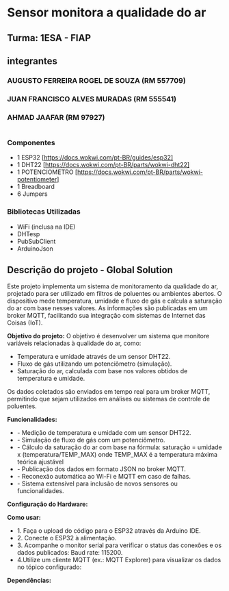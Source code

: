# Sensor monitora a qualidade do ar
## Turma: 1ESA - FIAP

## integrantes
### AUGUSTO FERREIRA ROGEL DE SOUZA (RM 557709)
### JUAN FRANCISCO ALVES MURADAS (RM 555541)
### AHMAD JAAFAR (RM 97927)
#
### Componentes 
- 1 ESP32 [https://docs.wokwi.com/pt-BR/guides/esp32]
- 1 DHT22 [https://docs.wokwi.com/pt-BR/parts/wokwi-dht22]
- 1 POTENCIOMETRO [https://docs.wokwi.com/pt-BR/parts/wokwi-potentiometer]
- 1 Breadboard
- 6 Jumpers
### Bibliotecas Utilizadas
- WiFi (inclusa na IDE)
- DHTesp
- PubSubClient
- ArduinoJson


## Descrição do projeto - Global Solution
<p>Este projeto implementa um sistema de monitoramento da qualidade do ar, projetado para ser utilizado em filtros de poluentes ou ambientes abertos. O dispositivo mede temperatura, umidade e fluxo de gás e calcula a saturação do ar com base nesses valores. As informações são publicadas em um broker MQTT, facilitando sua integração com sistemas de Internet das Coisas (IoT).</p>

<p><b>Objetivo do projeto:</b> O objetivo é desenvolver um sistema que monitore variáveis relacionadas à qualidade do ar, como:</p>
<ul>
  <li>Temperatura e umidade através de um sensor DHT22.</li>
  <li>Fluxo de gás utilizando um potenciômetro (simulação).</li>
  <li>Saturação do ar, calculada com base nos valores obtidos de temperatura e umidade.</li>
</ul>
Os dados coletados são enviados em tempo real para um broker MQTT, permitindo que sejam utilizados em análises ou sistemas de controle de poluentes.

<p><b>Funcionalidades:</b></p>
<ul>
  <li>- Medição de temperatura e umidade com um sensor DHT22.</li>
  <li>- Simulação de fluxo de gás com um potenciômetro.</li>
  <li>- Cálculo da saturação do ar com base na fórmula: saturação = umidade x (temperatura/TEMP_MAX) onde TEMP_MAX é a temperatura máxima teórica ajustável</li>
  <li>- Publicação dos dados em formato JSON no broker MQTT.</li>
  <li>- Reconexão automática ao Wi-Fi e MQTT em caso de falhas.</li>
  <li>- Sistema extensível para inclusão de novos sensores ou funcionalidades.</li>
</ul>


<p><b>Configuração do Hardware:</b></p>


<p><b>Como usar:</b></p>
<ul>  
  <li>1. Faça o upload do código para o ESP32 através da Arduino IDE.</li>
  <li>2. Conecte o ESP32 à alimentação.</li>
  <li>3. Acompanhe o monitor serial para verificar o status das conexões e os dados publicados: Baud rate: 115200.</li>
  <li>4.Utilize um cliente MQTT (ex.: MQTT Explorer) para visualizar os dados no tópico configurado:</li>
</ul>

<p><b>Dependências:</b> </p>

